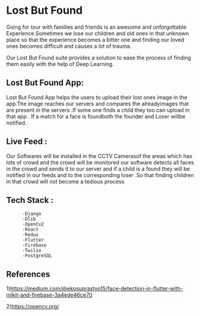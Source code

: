 # Lost But Found

Going for tour with families and friends is an awesome and unforgottable Experience.Sometimes we lose our children and old ones
in that unknown place so that the experience becomes a bitter one and finding our loved ones becomes difficult and causes 
a lot of trauma.

Our Lost But Found suite provides a solution to ease the process of finding them easily with the help of Deep Learning.

 ## Lost But Found App:

  Lost But Found App helps the users to upload their lost ones image in the app.The image reaches our servers and compares the alreadyimages that are present in the servers .If some one finds a child they too can upload in that app . If a match for a face is foundboth the founder and Loser willbe notified.
        
## Live Feed :
  Our Softwares will be installed in  the CCTV Camerasof the areas which has lots of crowd and the crowd will be monitored 
  our software detects all faces in the crowd and sends it to our server and if a child is a found they will be notified in our feeds and to the corresponding loser .So that finding children in that crowd will not become a tedious process 
       
 ## Tech  Stack :
          -Django
          -Dlib
          -OpenCv2
          -React
          -Redux
          -Flutter
          -Firebase
          -Twilio
          -PostgreSQL
## References 
   1)https://medium.com/@ekosuprastyo15/face-detection-in-flutter-with-mlkit-and-firebase-3a4ede46ce70
   
   2)https://opencv.org/
